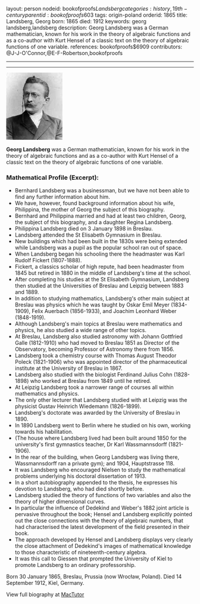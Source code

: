 layout: person
nodeid: bookofproofs$Landsberg
categories: history,19th-century
parentid: bookofproofs$603
tags: origin-poland
orderid: 1865
title: Landsberg, Georg
born: 1865
died: 1912
keywords: georg landsberg,landsberg
description: Georg Landsberg was a German mathematician, known for his work in the theory of algebraic functions and as a co-author with Kurt Hensel of a classic text on the theory of algebraic functions of one variable.
references: bookofproofs$6909
contributors: @J-J-O'Connor,@E-F-Robertson,bookofproofs

---



---

![Landsberg.jpg](https://github.com/bookofproofs/bookofproofs.github.io/blob/main/_sources/_assets/images/portraits/Landsberg.jpg?raw=true)

**Georg Landsberg** was a German mathematician, known for his work in the theory of algebraic functions and as a co-author with Kurt Hensel of a classic text on the theory of algebraic functions of one variable.

### Mathematical Profile (Excerpt):
* Bernhard Landsberg was a businessman, but we have not been able to find any further information about him.
* We have, however, found background information about his wife, Philippina, the mother of Georg the subject of this biography.
* Bernhard and Philippina married and had at least two children, Georg, the subject of this biography, and a daughter Regina Landsberg.
* Philippina Landsberg died on 3 January 1898 in Breslau.
* Landsberg attended the St Elisabeth Gymnasium in Breslau.
* New buildings which had been built in the 1830s were being extended while Landsberg was a pupil as the popular school ran out of space.
* When Landsberg began his schooling there the headmaster was Karl Rudolf Fickert (1807-1888).
* Fickert, a classics scholar of high repute, had been headmaster from 1845 but retired in 1880 in the middle of Landsberg's time at the school.
* After completing his studies at the St Elisabeth Gymnasium, Landsberg then studied at the Universities of Breslau and Leipzig between 1883 and 1889.
* In addition to studying mathematics, Landsberg's other main subject at Breslau was physics which he was taught by Oskar Emil Meyer (1834-1909), Felix Auerbach (1856-1933), and Joachim Leonhard Weber (1848-1919).
* Although Landsberg's main topics at Breslau were mathematics and physics, he also studied a wide range of other topics.
* At Breslau, Landsberg also studied astronomy with Johann Gottfried Galle (1812-1910) who had moved to Breslau 1851 as Director of the Observatory, becoming Professor of Astronomy there from 1856.
* Landsberg took a chemistry course with Thomas August Theodor Poleck (1821-1906) who was appointed director of the pharmaceutical institute at the University of Breslau in 1867.
* Landsberg also studied with the biologist Ferdinand Julius Cohn (1828-1898) who worked at Breslau from 1849 until he retired.
* At Leipzig Landsberg took a narrower range of courses all within mathematics and physics.
* The only other lecturer that Landsberg studied with at Leipzig was the physicist Gustav Heinrich Wiedemann (1826-1899).
* Landsberg's doctorate was awarded by the University of Breslau in 1890.
* In 1890 Landsberg went to Berlin where he studied on his own, working towards his habilitation.
* (The house where Landsberg lived had been built around 1850 for the university's first gymnastics teacher, Dr Karl Wassmannsdorff (1821-1906).
* In the rear of the building, when Georg Landsberg was living there, Wassmannsdorff ran a private gym); and 1904, Hauptstrasse 118.
* It was Landsberg who encouraged Nielsen to study the mathematical problems underlying his doctoral dissertation of 1913.
* In a short autobiography appended to the thesis, he expresses his devotion to Landsberg, who had died shortly before.
* Landsberg studied the theory of functions of two variables and also the theory of higher dimensional curves.
* In particular the influence of Dedekind and Weber's 1882 joint article is pervasive throughout the book; Hensel and Landsberg explicitly pointed out the close connections with the theory of algebraic numbers, that had characterised the latest development of the field presented in their book.
* The approach developed by Hensel and Landsberg displays very clearly the close attachment of Dedekind's images of mathematical knowledge to those characteristic of nineteenth-century algebra.
* It was this call to Giessen that prompted the University of Kiel to promote Landsberg to an ordinary professorship.

Born 30 January 1865, Breslau, Prussia (now Wrocław, Poland). Died 14 September 1912, Kiel, Germany.

View full biography at [MacTutor](https://mathshistory.st-andrews.ac.uk/Biographies/Landsberg/)
